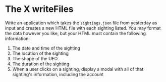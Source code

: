 # The X writeFiles

Write an application which takes the `sightings.json` file from yesterday as input and creates a new HTML file with each sighting listed. You may format the data however you like, but your HTML must contain the following information:

1. The date and time of the sighting
2. The location of the sighting
3. The shape of the UFO
4. The duration of the sighting
5. When a user clicks on a sighting, display a modal with all of that sighting's information, including the account
